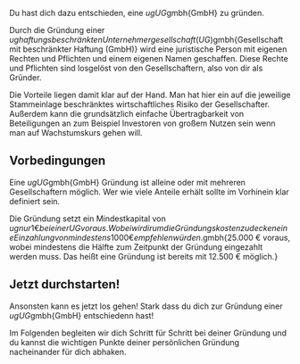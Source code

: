 Du hast dich dazu entschieden, eine $ug{UG}$gmbh{GmbH} zu gründen.

Durch die Gründung einer $ug{haftungsbeschränkten Unternehmergesellschaft (UG)}$gmbh{Gesellschaft mit beschränkter Haftung (GmbH)} wird eine juristische Person mit eigenen Rechten und Pflichten und einem eigenen Namen geschaffen. Diese Rechte und Pflichten sind losgelöst von den Gesellschaftern, also von dir als Gründer.

Die Vorteile liegen damit klar auf der Hand. Man hat hier ein auf die jeweilige Stammeinlage beschränktes wirtschaftliches Risiko der Gesellschafter. Außerdem kann die grundsätzlich einfache Übertragbarkeit von Beteiligungen an zum Beispiel Investoren von großem Nutzen sein wenn man auf Wachstumskurs gehen will.

## Vorbedingungen

Eine $ug{UG}$gmbh{GmbH} Gründung ist alleine oder mit mehreren Gesellschaftern möglich. Wer wie viele Anteile erhält sollte im Vorhinein klar definiert sein.

Die Gründung setzt ein Mindestkapital von $ug{nur 1 € bei einer UG voraus. Wobei wir dir um die Gründungskosten zu decken eine Einzahlung von mindestens 1000€ empfehlen würden.}$gmbh{25.000 € voraus, wobei mindestens die Hälfte zum Zeitpunkt der Gründung eingezahlt werden muss. Das heißt eine Gründung ist bereits mit 12.500 € möglich.}

## Jetzt durchstarten!

Ansonsten kann es jetzt los gehen! Stark dass du dich zur Gründung einer $ug{UG}$gmbh{GmbH} entschiedenn hast!

Im Folgenden begleiten wir dich Schritt für Schritt bei deiner Gründung und du kannst die wichtigen Punkte deiner persönlichen Gründung nacheinander für dich abhaken.
